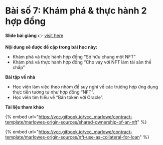 # Bài số 7: Khám phá & thực hành 2 hợp đồng

**Slide bài giảng** 👉 [visit here](https://docs.google.com/presentation/d/1YIQHv7yB5uPiOHezEhcHFSmdQ00m40oY/edit?usp=drive_link\&ouid=106187219308748411779\&rtpof=true\&sd=true)

**Nội dung sẽ được đề cập trong bài học này:**

* Khám phá và thực hành hợp đồng “Sở hữu chung một NFT”
* Khám phá và thực hành hợp đồng “Cho vay với NFT làm tài sản thế chấp”

**Bài tập về nhà**

* Học viên làm việc theo nhóm để suy nghĩ về các trường hợp ứng dụng thực tiễn tương tự như hợp đồng “NFT”.
* Học viên tìm hiểu về “Bán token với Oracle”.

**Tài liệu tham khảo**

{% embed url="https://vcc.gitbook.io/vcc_marlowe/contract-template/marlowes-origin-sources/shared-ownership-of-an-nft" %}

{% embed url="https://vcc.gitbook.io/vcc_marlowe/contract-template/marlowes-origin-sources/nft-use-as-collateral-for-loan" %}
